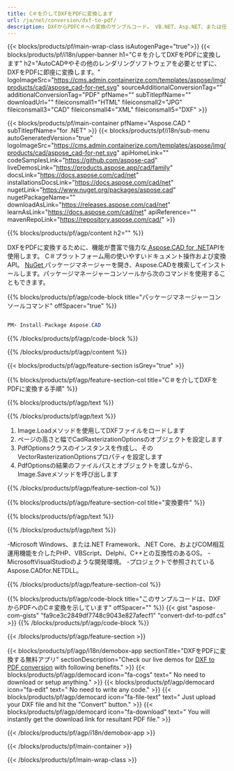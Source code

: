 ```yaml
---
title: C＃を介してDXFをPDFに変換します 
url: /ja/net/conversion/dxf-to-pdf/ 
description: DXFからPDFC＃への変換のサンプルコード。 VB.NET、Asp.NET、または任意の.NETベースのアプリケーション内でのバッチDXFファイルからPDFへの変換にAPIサンプルコードを使用します。
---
```


{{< blocks/products/pf/main-wrap-class isAutogenPage="true">}}
{{< blocks/products/pf/i18n/upper-banner h1="C＃を介してDXFをPDFに変換します" h2="AutoCAD®やその他のレンダリングソフトウェアを必要とせずに、DXFをPDFに即座に変換します。" logoImageSrc="https://cms.admin.containerize.com/templates/aspose/img/products/cad/aspose_cad-for-net.svg" sourceAdditionalConversionTag="" additionalConversionTag="PDF" pfName="" subTitlepfName="" downloadUrl="" fileiconsmall1="HTML" fileiconsmall2="JPG" fileiconsmall3="CAD" fileiconsmall4="XML" fileiconsmall5="DXF" >}}

{{< blocks/products/pf/main-container pfName="Aspose.CAD " subTitlepfName="for .NET" >}}
{{< blocks/products/pf/i18n/sub-menu autoGeneratedVersion="true" logoImageSrc="https://cms.admin.containerize.com/templates/aspose/img/products/cad/aspose_cad-for-net.svg" apiHomeLink="" codeSamplesLink="https://github.com/aspose-cad" liveDemosLink="https://products.aspose.app/cad/family" docsLink="https://docs.aspose.com/cad/net" installationsDocsLink="https://docs.aspose.com/cad/net" nugetLink="https://www.nuget.org/packages/aspose.cad" nugetPackageName="" downloadAsLink="https://releases.aspose.com/cad/net" learnAsLink="https://docs.aspose.com/cad/net" apiReference="" mavenRepoLink="https://repository.aspose.com/cad/" >}}

{{% blocks/products/pf/agp/content h2="" %}}

DXFをPDFに変換するために、機能が豊富で強力な<a href=https://products.aspose.com/cad/net> Aspose.CAD for .NET</a>APIを使用します。 C＃プラットフォーム用の使いやすいドキュメント操作および変換API。 <a href=https://www.nuget.org/packages/aspose.cad> NuGet </a>パッケージマネージャーを開き、Aspose.CADを検索してインストールします。パッケージマネージャーコンソールから次のコマンドを使用することもできます。

{{% blocks/products/pf/agp/code-block title="パッケージマネージャーコンソールコマンド" offSpacer="true" %}}

```cs

PM> Install-Package Aspose.CAD

```

{{% /blocks/products/pf/agp/code-block %}}

{{% /blocks/products/pf/agp/content %}}

{{< blocks/products/pf/agp/feature-section isGrey="true" >}}

{{% blocks/products/pf/agp/feature-section-col title="C＃を介してDXFをPDFに変換する手順" %}}

{{% blocks/products/pf/agp/text %}}

{{% /blocks/products/pf/agp/text %}}

1. Image.Loadメソッドを使用してDXFファイルをロードします
1. ページの高さと幅でCadRasterizationOptionsのオブジェクトを設定します
1. PdfOptionsクラスのインスタンスを作成し、そのVectorRasterizationOptionsプロパティを設定します
1. PdfOptionsの結果のファイルパスとオブジェクトを渡しながら、Image.Saveメソッドを呼び出します

{{% /blocks/products/pf/agp/feature-section-col %}}

{{% blocks/products/pf/agp/feature-section-col title="変換要件" %}}

{{% blocks/products/pf/agp/text %}}

{{% /blocks/products/pf/agp/text %}}

-Microsoft Windows、または.NET Framework、.NET Core、およびCOM相互運用機能を介したPHP、VBScript、Delphi、C++との互換性のあるOS。
-MicrosoftVisualStudioのような開発環境。
-プロジェクトで参照されているAspose.CADfor.NETDLL。

{{% /blocks/products/pf/agp/feature-section-col %}}

{{% blocks/products/pf/agp/code-block title="このサンプルコードは、DXFからPDFへのC＃変換を示しています" offSpacer="" %}}
{{< gist "aspose-com-gists" "fa9ce3c2849df7748c9043e827afecf1" "convert-dxf-to-pdf.cs" >}}
{{% /blocks/products/pf/agp/code-block %}}

{{< /blocks/products/pf/agp/feature-section >}}    

<!-- aboutfile Starts -->

{{< blocks/products/pf/agp/i18n/demobox-app sectionTitle="DXFをPDFに変換する無料アプリ" sectionDescription="Check our live demos for [DXF to PDF conversion](https://products.aspose.app/cad/conversion/dxf-to-pdf) with following benefits." >}}
        {{< blocks/products/pf/agp/democard icon="fa-cogs" text=" No need to download or setup anything." >}}
        {{< blocks/products/pf/agp/democard icon="fa-edit" text=" No need to write any code." >}}
        {{< blocks/products/pf/agp/democard icon="fa-file-text" text=" Just upload your DXF file and hit the \"Convert\" button." >}}
        {{< blocks/products/pf/agp/democard icon="fa-download" text=" You will instantly get the download link for resultant PDF file." >}}
 
   
{{< /blocks/products/pf/agp/i18n/demobox-app >}}

<!-- aboutfile Ends -->

{{< /blocks/products/pf/main-container >}}
    
{{< /blocks/products/pf/main-wrap-class >}}